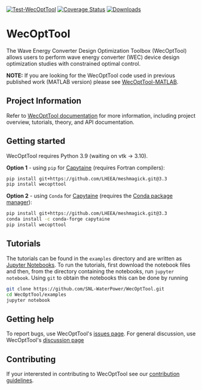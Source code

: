 [![Test-WecOptTool](https://github.com/SNL-WaterPower/WecOptTool/actions/workflows/python-package.yml/badge.svg)](https://github.com/SNL-WaterPower/WecOptTool/actions/workflows/python-package.yml)
[![Coverage Status](https://coveralls.io/repos/github/SNL-WaterPower/WecOptTool/badge.svg?branch=main)](https://coveralls.io/github/SNL-WaterPower/WecOptTool?branch=main)
[![Downloads](https://static.pepy.tech/personalized-badge/wecopttool?period=total&units=none&left_color=grey&right_color=lightgrey&left_text=Downloads%20to-date)](https://pepy.tech/project/wecopttool)

# WecOptTool
The Wave Energy Converter Design Optimization Toolbox (WecOptTool) allows users to perform wave energy converter (WEC) device design optimization studies with constrained optimal control.

**NOTE:** If you are looking for the WecOptTool code used in previous published work (MATLAB version) please see [WecOptTool-MATLAB](https://github.com/SNL-WaterPower/WecOptTool-MATLAB).

## Project Information
Refer to [WecOptTool documentation](https://snl-waterpower.github.io/WecOptTool/) for more information, including project overview, tutorials, theory, and API documentation.

## Getting started
WecOptTool requires Python 3.9 (waiting on vtk -> 3.10).

**Option 1** - using `pip` for [Capytaine](https://github.com/mancellin/capytaine) (requires Fortran compilers):

```bash
pip install git+https://github.com/LHEEA/meshmagick.git@3.3
pip install wecopttool
```

**Option 2** - using `Conda` for [Capytaine](https://github.com/mancellin/capytaine) (requires the [Conda package manager](https://docs.conda.io/en/latest/)):

```bash
pip install git+https://github.com/LHEEA/meshmagick.git@3.3
conda install -c conda-forge capytaine
pip install wecopttool
```

## Tutorials
The tutorials can be found in the `examples` directory and are written as [Jupyter Notebooks](https://jupyter.org/).
To run the tutorials, first download the notebook files and then, from the directory containing the notebooks, run `jupyter notebook`. 
Using `git` to obtain the notebooks this can be done by running

```bash
git clone https://github.com/SNL-WaterPower/WecOptTool.git
cd WecOptTool/examples
jupyter notebook
```

## Getting help
To report bugs, use WecOptTool's [issues page](https://github.com/SNL-WaterPower/WecOptTool/issues).
For general discussion, use WecOptTool's [discussion page](https://github.com/SNL-WaterPower/WecOptTool/discussions)

## Contributing
If your interersted in contributing to WecOptTool see our [contribution guidelines](https://github.com/SNL-WaterPower/WecOptTool/blob/main/.github/CONTRIBUTING.md).
